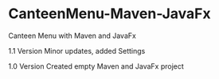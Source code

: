# CanteenMenu-Maven-JavaFx
Canteen Menu with Maven and JavaFx

1.1 Version
Minor updates, added Settings

1.0 Version
Created empty Maven and JavaFx project
